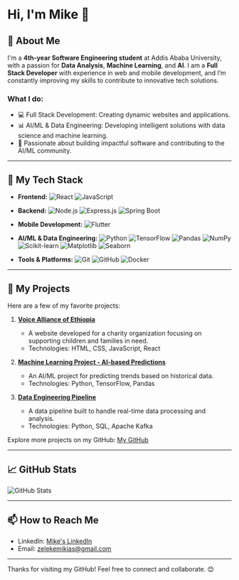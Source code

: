 # Hi, I'm Mike 👋

## 🚀 About Me
I'm a **4th-year Software Engineering student** at Addis Ababa University, with a passion for **Data Analysis**, **Machine Learning**, and **AI**. I am a **Full Stack Developer** with experience in web and mobile development, and I’m constantly improving my skills to contribute to innovative tech solutions.

### What I do:
- 💻 Full Stack Development: Creating dynamic websites and applications.
- 📊 AI/ML & Data Engineering: Developing intelligent solutions with data science and machine learning.
- 🤖 Passionate about building impactful software and contributing to the AI/ML community.

---

## 🌱 My Tech Stack
- **Frontend:** ![React](https://img.shields.io/badge/-React-61DAFB?style=flat&logo=react&logoColor=fff) ![JavaScript](https://img.shields.io/badge/-JavaScript-F7DF1E?style=flat&logo=javascript&logoColor=000)
- **Backend:** ![Node.js](https://img.shields.io/badge/-Node.js-339933?style=flat&logo=node.js&logoColor=fff) ![Express.js](https://img.shields.io/badge/-Express.js-000000?style=flat&logo=express&logoColor=fff) ![Spring Boot](https://img.shields.io/badge/-Spring%20Boot-6DB33F?style=flat&logo=springboot&logoColor=fff)
- **Mobile Development:** ![Flutter](https://img.shields.io/badge/-Flutter-02569B?style=flat&logo=flutter&logoColor=fff)
- **AI/ML & Data Engineering:** ![Python](https://img.shields.io/badge/-Python-3776AB?style=flat&logo=python&logoColor=fff) ![TensorFlow](https://img.shields.io/badge/-TensorFlow-FF6F00?style=flat&logo=tensorflow&logoColor=fff) ![Pandas](https://img.shields.io/badge/-Pandas-150458?style=flat&logo=pandas&logoColor=fff) ![NumPy](https://img.shields.io/badge/-NumPy-013243?style=flat&logo=numpy&logoColor=fff) ![Scikit-learn](https://img.shields.io/badge/-Scikit%20Learn-F7931E?style=flat&logo=scikit-learn&logoColor=fff)  ![Matplotlib](https://img.shields.io/badge/-Matplotlib-003C75?style=flat&logo=matplotlib&logoColor=fff) ![Seaborn](https://img.shields.io/badge/-Seaborn-9E4F96?style=flat&logo=seaborn&logoColor=fff)

- **Tools & Platforms:** ![Git](https://img.shields.io/badge/-Git-F05032?style=flat&logo=git&logoColor=fff) ![GitHub](https://img.shields.io/badge/-GitHub-181717?style=flat&logo=github&logoColor=fff) ![Docker](https://img.shields.io/badge/-Docker-2496ED?style=flat&logo=docker&logoColor=fff)

---

## 🔧 My Projects
Here are a few of my favorite projects:

1. **[Voice Alliance of Ethiopia](https://voiceallianceofethiopia.com)**
   - A website developed for a charity organization focusing on supporting children and families in need.
   - Technologies: HTML, CSS, JavaScript, React

2. **[Machine Learning Project - AI-based Predictions](#)**
   - An AI/ML project for predicting trends based on historical data.
   - Technologies: Python, TensorFlow, Pandas

3. **[Data Engineering Pipeline](#)**
   - A data pipeline built to handle real-time data processing and analysis.
   - Technologies: Python, SQL, Apache Kafka

Explore more projects on my GitHub: [My GitHub](https://github.com/Mikiasbefekadu)

---

## 📈 GitHub Stats
![GitHub Stats](https://github-readme-stats.vercel.app/api?username=yourusername&show_icons=true&count_private=true&hide_title=true&hide=prs&theme=dark)

---

## 📫 How to Reach Me
- LinkedIn: [Mike's LinkedIn](https://www.linkedin.com/in/mikias-befekadu-4b6a032a0/)
- Email: zelekemikias@gmail.com

---

Thanks for visiting my GitHub! Feel free to connect and collaborate. 😊
